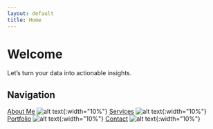 ```yaml
---
layout: default
title: Home
---
```


# Welcome
Let’s turn your data into actionable insights.

## Navigation

[About Me](/guillermogranados.github.io/about/) ![alt text](/images/noun-person-751031.png){:width="10%"} [Services](/guillermogranados.github.io/services/) ![alt text](/images/noun-service-6493082.png){:width="10%"} [Portfolio](/guillermogranados.github.io/portfolio/) ![alt text](/images/noun-portfolio-6491292.png){:width="10%"} [Contact](/guillermogranados.github.io/contact/) ![alt text](/images/noun-contact-1549900.png){:width="10%"}
